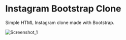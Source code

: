 # Instagram Bootstrap Clone

Simple HTML Instagram clone made with Bootstrap.


![Screenshot_1](https://user-images.githubusercontent.com/61758061/201127656-e263795e-934f-44c6-ae7a-613bbfeacf8f.png)
